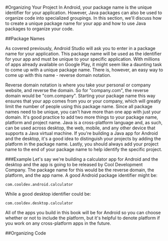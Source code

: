#Organizing Your Project
In Android, your package name is the unique identifier for your application. However, Java packages can also be used to organize code into specialized groupings. In this section, we'll discuss how to create a unique package name for your app and how to use Java packages to organize your code.

##Package Names

As covered previously, Android Studio will ask you to enter in a package name for your application. This package name will be used as the identifier for your app and must be unique to your specific application. With millions of apps already available on Google Play, it might seem like a daunting task to come up with a unique package name. There is, however, an easy way to come up with this name - reverse domain notation. 

Reverse domain notation is where you take your personal or company website, and reverse the domain. So for "company.com", the reverse domain would be "com.company". Starting your package name this way ensures that your app comes from you or your company, which will greatly limit the number of people using this package name. Since all package names need to be unique, you can't have more than one app with just your domain. It's good practice to add two more things to your package name, platform and project name. Java is a cross-platform language and, as such, can be used across desktop, the web, mobile, and any other device that supports a Java virtual machine. If you're building a Java app for Android and the desktop, it's a good idea to distinguish your projects by adding the platform in the package name. Lastly, you should always add your project name to the end of your package name to help identify the specific project.

###Example
Let's say we're building a calculator app for Android and the desktop and the app is going to be released by Cool Development Company. The package name for this would be the reverse domain, the platform, and the app name. A good Android package identifier might be:
```
com.cooldev.android.calculator
```
While a good desktop identifier could be:
```
com.cooldev.desktop.calculator
```
All of the apps you build in this book will be for Android so you can choose whether or not to include the platform, but it's helpful to denote platform if you work on any cross-platform apps in the future.

##Organizing Code

